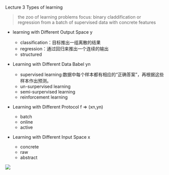 Lecture 3 Types of learning

> the zoo of learning problems
focus: binary claddification or regression from a batch of supervised data with concrete features

- learning with Different Output Space y
    
    * classification：目标推出一组离散的结果
    * regression：通过回归来推出一个连续的输出
    * structured
- Learning with Different Data Babel yn

    * supervised learning:数据中每个样本都有相应的“正确答案”，再根据这些样本作出预测。
    * un-surpervised learning
    * semi-surpervised learning
    * reinforcement learning

- Learning with Different Protocol f => (xn,yn)

    * batch
    * online
    * active
- Learning with Different Input Space x
    
    * concrete
    * raw
    * abstract

![](/assets/图27.png)

